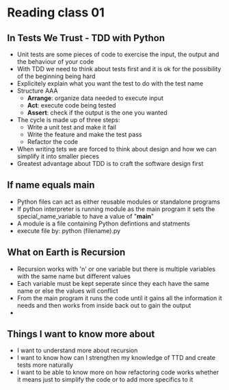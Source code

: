 # Reading class 01

## In Tests We Trust - TDD with Python

- Unit tests are some pieces of code to exercise the input, the output and the behaviour of your code
- With TDD we need to think about tests first and it is ok for the possibility of the beginning being hard
- Explicitely explain what you want the test to do with the test name
- Structure AAA
  - **Arrange**: organize data needed to execute input
  - **Act**: execute code being tested
  - **Assert**: check if the output is the one you wanted
- The cycle is made up of three steps:
  - Write a unit test and make it fail
  - Write the feature and make the test pass
  - Refactor the code 
- When writing tets we are forced to think about design and how we can simplify it into smaller pieces
- Greatest advantage about TDD is to craft the software design first 

## If name equals main

- Python files can act as either reusable modules or standalone programs
- If python interpreter is running module as the main program it sets the special_name_variable to have a value of "__main__"
- A module is a file containing Python defintions and statments
- execute file by: python (filename).py

## What on Earth is Recursion

- Recursion works with 'n' or one variable but there is multiple variables with the same name but different values
- Each variable must be kept seperate since they each have the same name or else the values will conflict 
- From the main program it runs the code until it gains all the information it needs and then works from inside back out to gain the output
- 

## Things I want to know more about

- I want to understand more about recursion
- I want to know how can I strengthen my knowledge of TTD and create tests more naturally
- I want to be able to know more on how refactoring code works whether it means just to simplify the code or to add more specifics to it